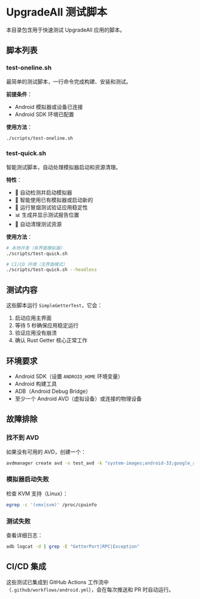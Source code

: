 # UpgradeAll 测试脚本

本目录包含用于快速测试 UpgradeAll 应用的脚本。

## 脚本列表

### test-oneline.sh
最简单的测试脚本，一行命令完成构建、安装和测试。

**前提条件**：
- Android 模拟器或设备已连接
- Android SDK 环境已配置

**使用方法**：
```bash
./scripts/test-oneline.sh
```

### test-quick.sh
智能测试脚本，自动处理模拟器启动和资源清理。

**特性**：
- 🚀 自动检测并启动模拟器
- 📱 智能使用已有模拟器或启动新的
- 🧪 运行冒烟测试验证应用稳定性
- 📊 生成并显示测试报告位置
- 🧹 自动清理测试资源

**使用方法**：
```bash
# 本地开发（有界面模拟器）
./scripts/test-quick.sh

# CI/CD 环境（无界面模式）
./scripts/test-quick.sh --headless
```

## 测试内容

这些脚本运行 `SimpleGetterTest`，它会：
1. 启动应用主界面
2. 等待 5 秒确保应用稳定运行
3. 验证应用没有崩溃
4. 确认 Rust Getter 核心正常工作

## 环境要求

- Android SDK（设置 `ANDROID_HOME` 环境变量）
- Android 构建工具
- ADB（Android Debug Bridge）
- 至少一个 Android AVD（虚拟设备）或连接的物理设备

## 故障排除

### 找不到 AVD
如果没有可用的 AVD，创建一个：
```bash
avdmanager create avd -n test_avd -k "system-images;android-33;google_apis;x86_64"
```

### 模拟器启动失败
检查 KVM 支持（Linux）：
```bash
egrep -c '(vmx|svm)' /proc/cpuinfo
```

### 测试失败
查看详细日志：
```bash
adb logcat -d | grep -E "GetterPort|RPC|Exception"
```

## CI/CD 集成

这些测试已集成到 GitHub Actions 工作流中（`.github/workflows/android.yml`），会在每次推送和 PR 时自动运行。